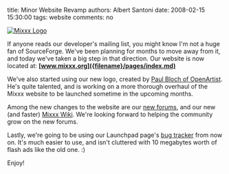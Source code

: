 title: Minor Website Revamp
authors: Albert Santoni
date: 2008-02-15 15:30:00
tags: website
comments: no

[![Mixxx Logo]({static}/images/news/logo-mixxx.png)]({static}/images/news/logo-mixxx.png)

If anyone reads our developer's mailing list, you might know I'm not a huge fan of SourceForge.
We've been planning for months to move away from it, and today we've taken a big step in that direction.
Our website is now located at: **[www.mixxx.org]({filename}/pages/index.md)**

We've also started using our new logo, created by [Paul Bloch of OpenArtist](https://git.opendesktop.org/openartist/).
He's quite talented, and is working on a more thorough overhaul of the Mixxx website to be launched sometime in the upcoming months.

Among the new changes to the website are our [new forums](http://www.mixxx.org/forums), and our new (and faster) [Mixxx
Wiki](http://github.com/mixxxdj/mixxx/wiki).
We're looking forward to helping the community grow on the new forums.

Lastly, we're going to be using our Launchpad page's [bug tracker](https://bugs.launchpad.net/mixxx/) from now on.
It's much easier to use, and isn't cluttered with 10 megabytes worth of flash ads like the old one. :)

Enjoy!
